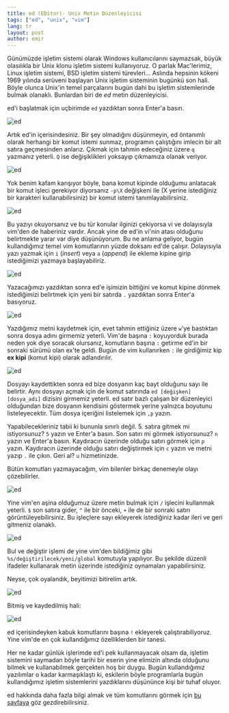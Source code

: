 ```yaml
---
title: ed (EDitor)- Unix Metin Düzenleyicisi
tags: ["ed", "unix", "vim"]
lang: tr
layout: post
author: emir
---
```

Günümüzde işletim sistemi olarak Windows kullanıcılarını saymazsak, büyük olasılıkla bir Unix klonu işletim sistemi kullanıyoruz. O parlak Mac'lerimiz, Linux işletim sistemi, BSD işletim sistemi türevleri... Aslında hepsinin kökeni 1969 yılında serüveni başlayan Unix işletim sisteminin bugünkü son hali. Böyle olunca Unix'in temel parçalarını bugün dahi bu işletim sistemlerinde bulmak olanaklı. Bunlardan biri de *ed* metin düzenleyicisi.

ed'i başlatmak için uçbirimde `ed` yazdıktan sonra Enter'a basın.

![ed](/assets/images/dec2019/ed1.png)

Artık ed'in içerisindesiniz. Bir şey olmadığını düşünmeyin, ed öntanımlı olarak herhangi bir komut istemi sunmaz, programın çalıştığını imlecin bir alt satıra geçmesinden anlarız. Çıkmak için tahmin edeceğiniz üzere `q` yazmanız yeterli. `Q` ise değişiklikleri yoksayıp çıkmamıza olanak veriyor.

![ed](/assets/images/dec2019/ed2.png)

Yok benim kafam karışıyor böyle, bana komut kipinde olduğumu anlatacak bir komut işleci gerekiyor diyorsanız `-p\X` değişkeni ile (X yerine istediğiniz bir karakteri kullanabilirsiniz) bir komut istemi tanımlayabilirsiniz.

![ed](/assets/images/dec2019/ed3.png)

Bu yazıyı okuyorsanız ve bu tür konular ilginizi çekiyorsa vi ve dolayısıyla vim'den de haberiniz vardır. Ancak yine de ed'in vi'nin atası olduğunu belirtmekte yarar var diye düşünüyorum. Bu ne anlama geliyor, bugün kullandığımız temel vim komutlarının yüzde doksanı ed'de çalışır. Dolayısıyla yazı yazmak için `i` (*insert*) veya `a` (*append*) ile ekleme kipine girip istediğimizi yazmaya başlayabiliriz.

![ed](/assets/images/dec2019/ed4.png)

Yazacağımızı yazdıktan sonra ed'e işimizin bittiğini ve komut kipine dönmek istediğimizi belirtmek için yeni bir satırda `.` yazdıktan sonra Enter'a basıyoruz.

![ed](/assets/images/dec2019/ed5.png)

Yazdığımız metni kaydetmek için, evet tahmin ettiğiniz üzere `w`'ye bastıktan sonra dosya adını girmemiz yeterli. Vim'de başına `:` koyuyorduk burada neden yok diye soracak olursanız, komutların başına `:` getirme ed'in bir sonraki sürümü olan ex'te geldi. Bugün de vim kullanırken `:` ile girdiğimiz kip **ex kipi** (komut kipi) olarak adlandırılır.

![ed](/assets/images/dec2019/ed6.png)

Dosyayı kaydettikten sonra ed bize dosyanın kaç bayt olduğunu sayı ile belirtir. Aynı dosyayı açmak için de komut satırında `ed [değişken] [dosya_adı]` dizisini girmemiz yeterli. ed satır bazlı çalışan bir düzenleyici olduğundan bize dosyanın kendisini göstermek yerine yalnızca boyutunu listeleyecektir. Tüm dosya içeriğini listelemek için `,p` yazın.

Yapabilecekleriniz tabii ki bununla sınırlı değil. 5. satıra gitmek mi istiyorsunuz? `5` yazın ve Enter'a basın. Son satırı mi görmek istiyorsunuz? `n` yazın ve Enter'a basın. Kaydıracın üzerinde olduğu satırı görmek için `p` yazın. Kaydıracın üzerinde olduğu satırı değiştirmek için `c` yazın ve metni yazıp `.` ile çıkın. Geri al? `u` hizmetinizde.

Bütün komutları yazmayacağım, vim bilenler birkaç denemeyle olayı çözebilirler.

![ed](/assets/images/dec2019/ed7.png)

Yine vim'en aşina olduğumuz üzere metin bulmak için `/` işlecini kullanmak yeterli. `$` son satıra gider, `^` ile bir önceki, `+` ile de bir sonraki satırı görüntüleyebilirsiniz. Bu işleçlere sayı ekleyerek istediğiniz kadar ileri ve geri gitmeniz olanaklı.

![ed](/assets/images/dec2019/ed8.png)

Bul ve değiştir işlemi de yine vim'den bildiğimiz gibi `%s/değiştirilecek/yeni/global` komutuyla yapılıyor. Bu şekilde düzenli ifadeler kullanarak metin üzerinde istediğiniz oynamaları yapabilirsiniz.

Neyse, çok oyalandık, beyitimizi bitirelim artık.

![ed](/assets/images/dec2019/ed9.png)

Bitmiş ve kaydedilmiş hali:

![ed](/assets/images/dec2019/ed10.png)

ed içerisindeyken kabuk komutlarını başına `!` ekleyerek çalıştırabiliyoruz. Yine vim'de en çok kullandığımız özelliklerden bir tanesi.

Her ne kadar günlük işlerimde ed'i pek kullanmayacak olsam da, işletim sistemini saymadan böyle tarihi bir eserin yine elimizin altında olduğunu bilmek ve kullanabilmek gerçekten hoş bir duygu. Bugün kullandığımız yazılımlar o kadar karmaşıklaştı ki, eskilerin böyle programlarla bugün kullandığımız işletim sistemlerini yazdıklarını düşününce kişi bir tuhaf oluyor.

ed hakkında daha fazla bilgi almak ve tüm komutlarını görmek için [bu sayfaya](https://www.tutorialspoint.com/unix_commands/ed.htm) göz gezdirebilirsiniz.
